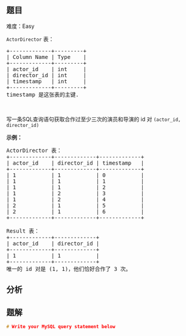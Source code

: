 
## 题目
难度：Easy
<p><code>ActorDirector</code>&nbsp;表：</p>

<pre>
+-------------+---------+
| Column Name | Type    |
+-------------+---------+
| actor_id    | int     |
| director_id | int     |
| timestamp   | int     |
+-------------+---------+
timestamp 是这张表的主键.
</pre>

<p>&nbsp;</p>

<p>写一条SQL查询语句获取合作过至少三次的演员和导演的 id 对&nbsp;<code>(actor_id, director_id)</code></p>

<p><strong>示例：</strong></p>

<pre>
ActorDirector 表：
+-------------+-------------+-------------+
| actor_id    | director_id | timestamp   |
+-------------+-------------+-------------+
| 1           | 1           | 0           |
| 1           | 1           | 1           |
| 1           | 1           | 2           |
| 1           | 2           | 3           |
| 1           | 2           | 4           |
| 2           | 1           | 5           |
| 2           | 1           | 6           |
+-------------+-------------+-------------+

Result 表：
+-------------+-------------+
| actor_id    | director_id |
+-------------+-------------+
| 1           | 1           |
+-------------+-------------+
唯一的 id 对是 (1, 1)，他们恰好合作了 3 次。</pre>

## 分析

## 题解
```cpp
# Write your MySQL query statement below
```